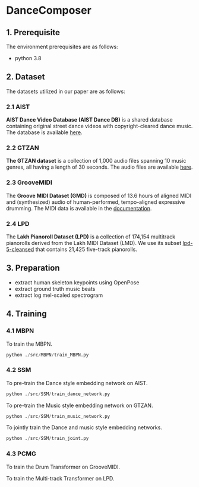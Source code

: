 # DanceComposer

## 1. Prerequisite

The environment prerequisites are as follows:

- python 3.8

## 2. Dataset

The datasets utilized in our paper are as follows:

### 2.1 AIST

**AIST Dance Video Database (AIST Dance DB)** is a shared database containing original street dance videos with copyright-cleared dance music.  The database is available [here](https://aistdancedb.ongaaccel.jp/).

### 2.2 GTZAN

**The GTZAN dataset** is a collection of 1,000 audio files spanning 10 music genres, all having a length of 30 seconds. The audio files are available [here](https://www.kaggle.com/datasets/andradaolteanu/gtzan-dataset-music-genre-classification).

### 2.3 GrooveMIDI

The **Groove MIDI Dataset (GMD)** is composed of 13.6 hours of aligned MIDI and (synthesized) audio of human-performed, tempo-aligned expressive drumming.  The MIDI data is available in the [documentation](https://magenta.tensorflow.org/datasets/groove).

### 2.4 LPD

The **Lakh Pianoroll Dataset (LPD)** is a collection of 174,154 multitrack pianorolls derived from the Lakh MIDI Dataset (LMD). We use its subset [lpd-5-cleansed](https://drive.google.com/uc?id=1yz0Ma-6cWTl6mhkrLnAVJ7RNzlQRypQ5) that contains 21,425 five-track pianorolls.

## 3. Preparation

- extract human skeleton keypoints using OpenPose
- extract ground truth music beats
- extract log mel-scaled spectrogram

## 4. Training

### 4.1 MBPN

To train the MBPN.

```python
python ./src/MBPN/train_MBPN.py
```

### 4.2 SSM

To pre-train the Dance style embedding network on AIST.

```python
python ./src/SSM/train_dance_network.py
```

To pre-train the Music style embedding network on GTZAN.

```python
python ./src/SSM/train_music_network.py
```

To jointly train the Dance and music style embedding networks.

```python
python ./src/SSM/train_joint.py
```

### 4.3 PCMG

To train the Drum Transformer on GrooveMIDI.

To train the Multi-track Transformer on LPD.



